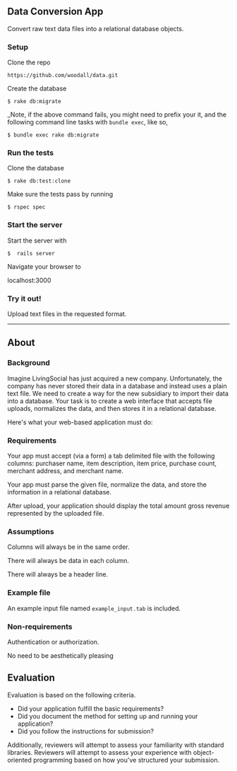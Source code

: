 ## Data Conversion App

Convert raw text data files into a relational database objects.

### Setup

Clone the repo

    https://github.com/woodall/data.git

Create the database

    $ rake db:migrate

_Note, if the above command fails, you might need to prefix your it, and the following command line tasks with `bundle exec`, like so,

    $ bundle exec rake db:migrate


### Run the tests

Clone the database

    $ rake db:test:clone

Make sure the tests pass by running

    $ rspec spec

### Start the server

Start the server with

    $  rails server

Navigate your browser to

  localhost:3000

### Try it out!

Upload text files in the requested format.


<hr>

## About

### Background
Imagine LivingSocial has just acquired a new company.  Unfortunately, the company has never stored their data in a database and instead uses a plain text file.  We need to create a way for the new subsidiary to import their data into a database.  Your task is to create a web interface that accepts file uploads, normalizes the data, and then stores it in a relational database.

Here's what your web-based application must do:

### Requirements
Your app must accept (via a form) a tab delimited file with the following columns: purchaser name, item description, item price, purchase count, merchant address, and merchant name.

Your app must parse the given file, normalize the data, and store the information in a relational database.

After upload, your application should display the total amount gross revenue represented by the uploaded file.

### Assumptions

Columns will always be in the same order.

There will always be data in each column.

There will always be a header line.

### Example file
An example input file named `example_input.tab` is included.

### Non-requirements

Authentication or authorization.

No need to be aesthetically pleasing

## Evaluation
Evaluation is based on the following criteria.

- Did your application fulfill the basic requirements?
- Did you document the method for setting up and running your application?
- Did you follow the instructions for submission?

Additionally, reviewers will attempt to assess your familiarity with standard libraries. Reviewers will attempt to assess your experience with object-oriented programming based on how you've structured your submission.
